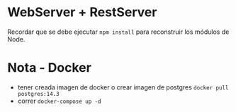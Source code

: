 # WebServer + RestServer

Recordar que se debe ejecutar ```npm install``` para reconstruir los
módulos de Node.

# Nota - Docker
- tener creada imagen de docker o crear imagen de postgres  ```docker pull postgres:14.3```
- correr ```docker-compose up -d```
